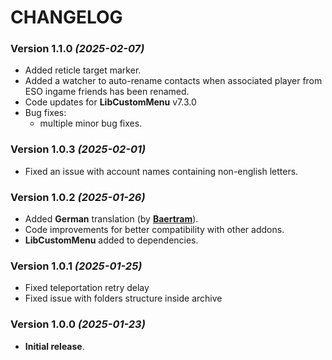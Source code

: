 # CHANGELOG

### Version 1.1.0 *(2025-02-07)*
* Added reticle target marker.
* Added a watcher to auto-rename contacts when associated player from ESO ingame friends has been renamed.
* Code updates for **LibCustomMenu** v7.3.0
* Bug fixes:
    * multiple minor bug fixes.

### Version 1.0.3 *(2025-02-01)*
* Fixed an issue with account names containing non-english letters.

### Version 1.0.2 *(2025-01-26)*
* Added **German** translation (by **[Baertram](https://www.esoui.com/forums/member.php?u=2028)**).
* Code improvements for better compatibility with other addons.
* **LibCustomMenu** added to dependencies.

### Version 1.0.1 *(2025-01-25)*
* Fixed teleportation retry delay
* Fixed issue with folders structure inside archive

### Version 1.0.0 *(2025-01-23)*
* **Initial release**.
